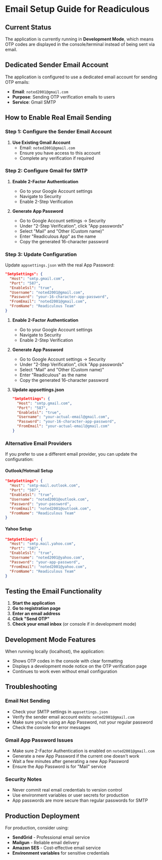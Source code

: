 # Email Setup Guide for Readiculous

## Current Status
The application is currently running in **Development Mode**, which means OTP codes are displayed in the console/terminal instead of being sent via email.

## Dedicated Sender Email Account

The application is configured to use a dedicated email account for sending OTP emails:
- **Email**: `noted2001@gmail.com`
- **Purpose**: Sending OTP verification emails to users
- **Service**: Gmail SMTP

## How to Enable Real Email Sending

### Step 1: Configure the Sender Email Account

1. **Use Existing Gmail Account**
   - Email: `noted2001@gmail.com`
   - Ensure you have access to this account
   - Complete any verification if required

### Step 2: Configure Gmail for SMTP

1. **Enable 2-Factor Authentication**
   - Go to your Google Account settings
   - Navigate to Security
   - Enable 2-Step Verification

2. **Generate App Password**
   - Go to Google Account settings → Security
   - Under "2-Step Verification", click "App passwords"
   - Select "Mail" and "Other (Custom name)"
   - Enter "Readiculous App" as the name
   - Copy the generated 16-character password

### Step 3: Update Configuration

Update `appsettings.json` with the real App Password:
```json
"SmtpSettings": {
  "Host": "smtp.gmail.com",
  "Port": "587",
  "EnableSsl": "true",
  "Username": "noted2001@gmail.com",
  "Password": "your-16-character-app-password",
  "FromEmail": "noted2001@gmail.com",
  "FromName": "Readiculous Team"
}
```

1. **Enable 2-Factor Authentication**
   - Go to your Google Account settings
   - Navigate to Security
   - Enable 2-Step Verification

2. **Generate App Password**
   - Go to Google Account settings → Security
   - Under "2-Step Verification", click "App passwords"
   - Select "Mail" and "Other (Custom name)"
   - Enter "Readiculous" as the name
   - Copy the generated 16-character password

3. **Update appsettings.json**
   ```json
   "SmtpSettings": {
     "Host": "smtp.gmail.com",
     "Port": "587",
     "EnableSsl": "true",
     "Username": "your-actual-email@gmail.com",
     "Password": "your-16-character-app-password",
     "FromEmail": "your-actual-email@gmail.com"
   }
   ```

### Alternative Email Providers

If you prefer to use a different email provider, you can update the configuration:

#### Outlook/Hotmail Setup
```json
"SmtpSettings": {
  "Host": "smtp-mail.outlook.com",
  "Port": "587",
  "EnableSsl": "true",
  "Username": "noted2001@outlook.com",
  "Password": "your-password",
  "FromEmail": "noted2001@outlook.com",
  "FromName": "Readiculous Team"
}
```

#### Yahoo Setup
```json
"SmtpSettings": {
  "Host": "smtp.mail.yahoo.com",
  "Port": "587",
  "EnableSsl": "true",
  "Username": "noted2001@yahoo.com",
  "Password": "your-app-password",
  "FromEmail": "noted2001@yahoo.com",
  "FromName": "Readiculous Team"
}
```

## Testing the Email Functionality

1. **Start the application**
2. **Go to registration page**
3. **Enter an email address**
4. **Click "Send OTP"**
5. **Check your email inbox** (or console if in development mode)

## Development Mode Features

When running locally (localhost), the application:
- Shows OTP codes in the console with clear formatting
- Displays a development mode notice on the OTP verification page
- Continues to work even without email configuration

## Troubleshooting

### Email Not Sending
- Check your SMTP settings in `appsettings.json`
- Verify the sender email account exists: `noted2001@gmail.com`
- Make sure you're using an App Password, not your regular password
- Check the console for error messages

### Gmail App Password Issues
- Make sure 2-Factor Authentication is enabled on `noted2001@gmail.com`
- Generate a new App Password if the current one doesn't work
- Wait a few minutes after generating a new App Password
- Ensure the App Password is for "Mail" service

### Security Notes
- Never commit real email credentials to version control
- Use environment variables or user secrets for production
- App passwords are more secure than regular passwords for SMTP

## Production Deployment

For production, consider using:
- **SendGrid** - Professional email service
- **Mailgun** - Reliable email delivery
- **Amazon SES** - Cost-effective email service
- **Environment variables** for sensitive credentials 